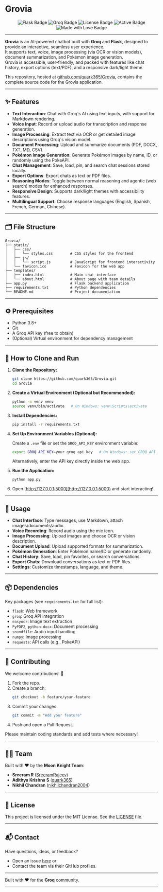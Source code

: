 # Grovia

<p align="center">
  <img src="https://img.shields.io/badge/Built%20with-Flask-blue.svg" alt="Flask Badge">
  <img src="https://img.shields.io/badge/API-Groq-green.svg" alt="Groq Badge">
  <img src="https://img.shields.io/badge/License-MIT-yellow.svg" alt="License Badge">
  <img src="https://img.shields.io/badge/Status-Active-brightgreen.svg" alt="Active Badge">
  <img src="https://img.shields.io/badge/Made%20with-%E2%9D%A4-red.svg" alt="Made with Love Badge">
</p>

---

**Grovia** is an AI-powered chatbot built with **Groq** and **Flask**, designed to provide an interactive, seamless user experience.  
It supports text, voice, image processing (via OCR or vision models), document summarization, and Pokémon image generation.  
Grovia is accessible, user-friendly, and packed with features like chat history, export options (text/PDF), and a responsive dark/light theme.

This repository, hosted at [github.com/quark365/Grovia](https://github.com/quark365/Grovia), contains the complete source code for the Grovia application.

---

## ✨ Features

- **Text Interaction**: Chat with Groq's AI using text inputs, with support for Markdown rendering.
- **Voice Input**: Record or upload audio for transcription and response generation.
- **Image Processing**: Extract text via OCR or get detailed image descriptions using Groq's vision model.
- **Document Processing**: Upload and summarize documents (PDF, DOCX, TXT, MD, CSV).
- **Pokémon Image Generation**: Generate Pokémon images by name, ID, or randomly using the PokeAPI.
- **Chat Management**: Save, load, pin, and search chat sessions stored locally.
- **Export Options**: Export chats as text or PDF files.
- **Reasoning Modes**: Toggle between normal reasoning and agentic (web search) modes for enhanced responses.
- **Responsive Design**: Supports dark/light themes with accessibility features.
- **Multilingual Support**: Choose response languages (English, Spanish, French, German, Chinese).

---

## 🗂️ File Structure

```
Grovia/
├── static/
│   ├── css/
│   │   └── styles.css        # CSS styles for the frontend
│   ├── js/
│   │   └── script.js         # JavaScript for frontend interactivity
│   └── favicon.ico           # Favicon for the web app
├── templates/
│   ├── index.html            # Main chat interface
│   └── about.html            # About page with team details
├── app.py                    # Flask backend application
├── requirements.txt          # Python dependencies
└── README.md                 # Project documentation
```

---

## ⚙️ Prerequisites

- Python 3.8+
- Git
- A Groq API key (free to obtain)
- (Optional) Virtual environment for dependency management

---

## 🚀 How to Clone and Run

1. **Clone the Repository:**
   ```bash
   git clone https://github.com/quark365/Grovia.git
   cd Grovia
   ```

2. **Create a Virtual Environment (Optional but Recommended):**
   ```bash
   python -m venv venv
   source venv/bin/activate   # On Windows: venv\Scripts\activate
   ```

3. **Install Dependencies:**
   ```bash
   pip install -r requirements.txt
   ```

4. **Set Up Environment Variables (Optional):**
   
   Create a `.env` file or set the `GROQ_API_KEY` environment variable:
   ```bash
   export GROQ_API_KEY=your_groq_api_key   # On Windows: set GROQ_API_KEY=your_groq_api_key
   ```
   
   Alternatively, enter the API key directly inside the web app.

5. **Run the Application:**
   ```bash
   python app.py
   ```

6. Open [http://127.0.0.1:5000](http://127.0.0.1:5000) and start interacting!

---

## 💬 Usage

- **Chat Interface**: Type messages, use Markdown, attach images/documents/audio.
- **Voice Recording**: Record audio using the mic icon.
- **Image Processing**: Upload images and choose OCR or vision description.
- **Document Upload**: Upload supported formats for summarization.
- **Pokémon Generation**: Enter Pokémon name/ID or generate randomly.
- **Chat History**: Save, load, pin favorites, or search conversations.
- **Export Chats**: Download conversations as text or PDF files.
- **Settings**: Customize timestamps, language, and theme.

---

## 📦 Dependencies

Key packages (see `requirements.txt` for full list):

- `flask`: Web framework
- `groq`: Groq API integration
- `easyocr`: Image text extraction
- `PyPDF2`, `python-docx`: Document processing
- `soundfile`: Audio input handling
- `numpy`: Image processing
- `requests`: API calls (e.g., PokeAPI)

---

## 🤝 Contributing

We welcome contributions! 🎉

1. Fork the repo.
2. Create a branch:
   ```bash
   git checkout -b feature/your-feature
   ```
3. Commit your changes:
   ```bash
   git commit -m "Add your feature"
   ```
4. Push and open a Pull Request.

Please maintain coding standards and add tests where necessary!

---

## 👨‍💻 Team

Built with ❤️ by the **Moon Knight Team**:

- **Sreeram R** ([SreeramRajeev](https://github.com/SreeramRajeev))
- **Adithya Krishna S** ([quark365](https://github.com/quark365))
- **Nikhil Chandran** ([nikhilchandran2004](https://github.com/nikhilchandran2004))

---

## 📜 License

This project is licensed under the MIT License. See the [LICENSE](LICENSE) file.

---

## 📬 Contact

Have questions, ideas, or feedback?  
- Open an issue [here](https://github.com/quark365/Grovia/issues) or
- Contact the team via their GitHub profiles.

---

Built with ❤️ for the **Groq** community.

---
